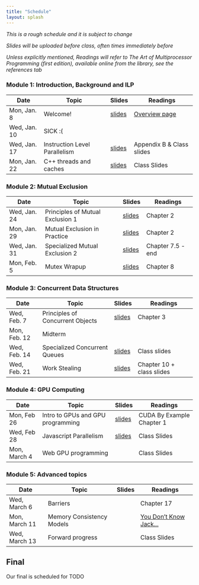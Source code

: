 ```yaml
---
title: "Schedule"
layout: splash
---
```


_This is a rough schedule and it is subject to change_

_Slides will be uploaded before class, often times immediately before_

_Unless explicitly mentioned, Readings will refer to The Art of Multiprocessor Programming (first edition), available online from the library, see the references tab_

### Module 1: Introduction, Background and ILP

| Date             | Topic    | Slides |   Readings
|------------------|----------|--------|----------------
| Mon, Jan. 8      | Welcome!                                          | [slides](lectures/CSE113Jan8_wi2024.pdf)     | [Overview page](https://sorensenucsc.github.io/CSE113-wi2022/overview.html)
| Wed, Jan. 10     | SICK :(                     |      | 
| Wed, Jan. 17     | Instruction Level Parallelism                     | [slides](lectures/CSE113Jan17_wi2024.pdf)    | Appendix B & Class slides
| Mon, Jan. 22     | C++ threads and caches                            | [slides](lectures/CSE113Jan22_wi2024.pdf)     | Class Slides

### Module 2: Mutual Exclusion

| Date             | Topic    | Slides |   Readings
|------------------|----------|--------|----------------
| Wed, Jan. 24     | Principles of Mutual Exclusion 1  |  [slides](lectures/CSE113Jan24_wi2024.pdf)  | Chapter 2
| Mon, Jan. 29     | Mutual Exclusion in Practice      |  [slides](lectures/CSE113Jan29_wi2024.pdf) | Chapter 2
| Wed, Jan. 31     | Specialized Mutual Exclusion 2    |  [slides](lectures/CSE113Jan31_wi2024.pdf) | Chapter 7.5 - end
| Mon, Feb. 5      | Mutex Wrapup                      |  [slides](lectures/CSE113Feb5_wi2024.pdf) | Chapter 8

### Module 3: Concurrent Data Structures

| Date             | Topic    | Slides |   Readings
|------------------|----------|--------|----------------
| Wed, Feb. 7     | Principles of Concurrent Objects     | [slides](lectures/CSE113Feb7_wi2024.pdf)  | Chapter 3
| Mon, Feb. 12     | Midterm        |  | 
| Wed, Feb. 14     | Specialized Concurrent Queues        |  [slides](lectures/CSE113Feb14_wi2024.pdf) | Class slides
| Wed, Feb. 21     | Work Stealing                        | [slides](lectures/CSE113Feb21_wi2024.pdf)| Chapter 10 + class slides

### Module 4: GPU Computing

| Date             | Topic    | Slides |   Readings
|------------------|----------|--------|----------------
|  Mon, Feb 26    | Intro to GPUs and GPU programming  | [slides](lectures/CSE113Feb26_wi2024.pdf) | CUDA By Example Chapter 1
|  Wed, Feb 28    | Javascript Parallelism                          |  [slides](lectures/CSE113Feb28_wi2024.pdf) | Class Slides
|  Mon, March 4   | Web GPU programming                       | | Class Slides

### Module 5: Advanced topics

| Date             | Topic    | Slides |   Readings
|------------------|----------|--------|----------------
| Wed, March 6     |  Barriers                      |   | Chapter 17
| Mon, March 11     |  Memory Consistency Models    |   | [You Don’t Know Jack...](https://queue.acm.org/detail.cfm?id=2088916) 
| Wed, March 13     |  Forward progress             |   | Class Slides


## Final

Our final is scheduled for TODO
